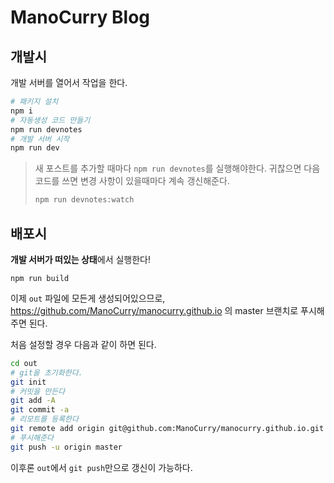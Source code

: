 # ManoCurry Blog

## 개발시

개발 서버를 열어서 작업을 한다.

```sh
# 패키지 설치
npm i
# 자동생성 코드 만들기
npm run devnotes
# 개발 서버 시작
npm run dev
```

> 새 포스트를 추가할 때마다 `npm run devnotes`를 실행해야한다. 귀찮으면 다음 코드를 쓰면 변경
> 사항이 있을때마다 계속 갱신해준다.
>
> ```sh
> npm run devnotes:watch
> ```

## 배포시

**개발 서버가 떠있는 상태**에서 실행한다!

```
npm run build
```

이제 `out` 파일에 모든게 생성되어있으므로, https://github.com/ManoCurry/manocurry.github.io
의 master 브랜치로 푸시해주면 된다.

처음 설정할 경우 다음과 같이 하면 된다.

```sh
cd out
# git을 초기화한다.
git init
# 커밋을 만든다
git add -A
git commit -a
# 리모트를 등록한다
git remote add origin git@github.com:ManoCurry/manocurry.github.io.git
# 푸시해준다
git push -u origin master
```

이후론 `out`에서 `git push`만으로 갱신이 가능하다.
